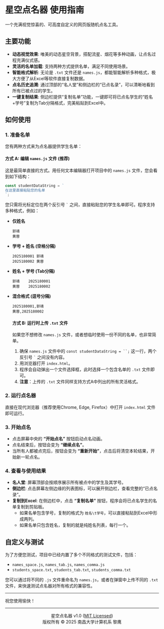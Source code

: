 # 星空点名器 使用指南

一个充满视觉惊喜的、可高度自定义的网页版随机点名工具。

## 主要功能

- **动态视觉效果**: 唯美的动态星空背景，搭配流星、烟花等多种动画，让点名过程充满仪式感。
- **灵活的名单加载**: 支持两种方式提供名单，满足不同使用场景。
- **智能格式解析**: 无论是 `.txt` 文件还是 `names.js`，都能智能解析多种格式，极大方便了从Excel等软件直接复制数据。
- **点名历史追溯**: 通过顶部的“名人堂”和侧边栏的“已点名录”，可以清晰地看到所有已被点过的学生。
- **一键复制结果**: 侧边栏提供“复制名单”功能，一键即可将已点名学生的“姓名+学号”复制为Tab分隔格式，完美粘贴到Excel中。

## 如何使用

### 1. 准备名单

您有两种方式来为点名器提供学生名单：

#### 方式 A: 编辑 `names.js` 文件 (推荐)

这是最简单直接的方式。用任何文本编辑器打开项目中的 `names.js` 文件，您会看到如下结构：

```javascript
const studentDataString = `
在这里直接粘贴您的名单
`;
```

您只需将光标定位在两个反引号 `` ` `` 之间，直接粘贴您的学生名单即可。程序支持多种格式，例如：

- **仅姓名**
  ```
  郭靖
  黄蓉
  ```
- **学号 + 姓名 (空格分隔)**
  ```
  2025180001 郭靖
  2025180002 黄蓉
  ```
- **姓名 + 学号 (Tab分隔)**
  ```
  郭靖	2025180001
  黄蓉	2025180002
  ```
- **混合格式 (逗号分隔)**
  ```
  2025180001,郭靖
  黄蓉,2025180002
  ```

    #### 方式 B: 运行时上传 `.txt` 文件

    如果您不想修改 `names.js` 文件，或者想临时使用一份不同的名单，也非常简单。

    1.  确保 `names.js` 文件中的 `const studentDataString = ``;` 这一行，两个反引号 `` ` `` 之间没有内容。
    2.  用浏览器打开 `index.html`。
    3.  程序会自动弹出一个文件选择框，此时选择一个包含名单的 `.txt` 文件即可。
    4.  **注意**：上传的 `.txt` 文件同样支持方式A中列出的所有灵活格式。

### 2. 运行点名器

直接在现代浏览器（推荐使用Chrome, Edge, Firefox）中打开 `index.html` 文件即可运行。

### 3. 开始点名

- 点击屏幕中央的 **“开始点名”** 按钮启动点名动画。
- 点名结束后，按钮会变为 **“继续点名”**。
- 当所有人都被点完后，按钮会变为 **“重新开始”**，点击后将清空本轮结果，开始新一轮点名。

### 4. 查看与使用结果

- **名人堂**: 屏幕顶部会按顺序展示所有被点中的学生及其学号。
- **侧边栏**: 点击屏幕左侧边缘的列表图标，可以展开侧边栏，查看完整的“已点名录”。
- **复制到Excel**: 在侧边栏中，点击 **“复制名单”** 按钮，程序会将已点名学生的名单复制到剪贴板。
  - 如果名单包含学号，复制的格式为 `姓名\t学号`，可以直接粘贴到Excel中形成两列。
  - 如果名单只包含姓名，复制的就是纯姓名列表，每行一个。

## 自定义与测试

为了方便您测试，项目中已经内置了多个不同格式的测试文件，包括：

- `names_space.js`, `names_tab.js`, `names_comma.js`
- `students_space.txt`, `students_tab.txt`, `students_comma.txt`

您可以通过将不同的 `.js` 文件重命名为 `names.js`，或者在弹窗中上传不同的 `.txt` 文件，来快速测试点名器对所有格式的兼容性。

---

祝您使用愉快！

---
<p align="center">
  星空点名器 v1.0 (<a href="LICENSE">MIT Licensed</a>)<br>
  版权所有 © 2025 南昌大学计算机系 黎鹰
</p>
